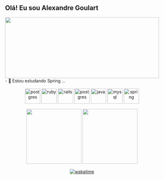 ## Olá! Eu sou Alexandre Goulart

<img width="100%" src="https://i.pinimg.com/originals/9e/47/fe/9e47fefa5a687335cf906882cecfe779.gif" height="200">
- 🌱 Estou estudando Spring ...

<div align="center" style="display: inline_block"><br>
  <img align="center" alt="postgres" height="50" width="50" src="https://cdn.jsdelivr.net/gh/devicons/devicon/icons/linux/linux-original.svg">
  <img align="center" alt="ruby" height="50" width="50" src="https://cdn.jsdelivr.net/gh/devicons/devicon/icons/ruby/ruby-plain-wordmark.svg">
  <img align="center" alt="rails" height="50" width="50" src="https://cdn.jsdelivr.net/gh/devicons/devicon/icons/rails/rails-plain-wordmark.svg">
  <img align="center" alt="postgres" height="50" width="50" src="https://cdn.jsdelivr.net/gh/devicons/devicon/icons/postgresql/postgresql-plain-wordmark.svg">   
  <img align="center" alt="java" height="50" width="50" src="https://cdn.jsdelivr.net/gh/devicons/devicon@latest/icons/java/java-original.svg" />
  <img align="center" alt="mysql" height="50" width="50" src="https://cdn.jsdelivr.net/gh/devicons/devicon@latest/icons/mysql/mysql-original.svg" />
  <img align="center" alt="spring" height="50" width="50" src="https://cdn.jsdelivr.net/gh/devicons/devicon@latest/icons/spring/spring-original.svg" />
  
</div><br>

<div align="center";">

  <img height="180em" src="https://github-readme-stats.vercel.app/api?username=AlexandreGoular&theme=react&show_icons=true&hide_border=true&count_private=true">

  <img height="180em" src="https://github-readme-stats.vercel.app/api/top-langs/?username=AlexandreGoular&theme=react&show_icons=true&hide_border=true&layout=compact">
 
</div>

<div align="center";>



[![wakatime](https://wakatime.com/badge/user/018cf0c0-80bb-435c-ba5b-49593f6d4d93.svg)](https://wakatime.com/@018cf0c0-80bb-435c-ba5b-49593f6d4d93)

</div>

